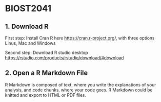 # BIOST2041

## 1. Download R

First step: Install Cran R here https://cran.r-project.org/, with three options Linus, Mac and Windows   

Second step: Download R studio desktop https://rstudio.com/products/rstudio/download/#download

## 2. Open a R Markdown File

R Markdown is composed of text, where you write the explanations of your analysis, and code chunks, where your code goes. R Markdown could be knitted and export to HTML or PDF files.  


